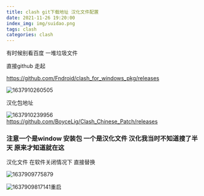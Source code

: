 ```yaml
---
title: clash git下载地址 汉化文件配置
date: 2021-11-26 19:20:00
index_img: img/suidao.png
tags: clash 
categories: clash 
---
```


有时候别看百度  一堆垃圾文件

直接github 走起

https://github.com/Fndroid/clash_for_windows_pkg/releases



![1637910260505](1637910260505.png)

汉化包地址

![1637910239956](1637910239956.png)https://github.com/BoyceLig/Clash_Chinese_Patch/releases


### 注意一个是window 安装包 一个是汉化文件   汉化我当时不知道搜了半天 原来才知道就在这

汉化文件 在软件关闭情况下 直接替换

![1637909775879](1637909775879.png)



![1637909817141](1637909817141.png)重启